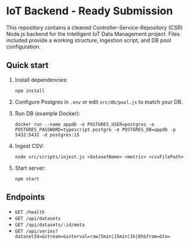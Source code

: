 # IoT Backend - Ready Submission

This repository contains a cleaned Controller-Service-Repository (CSR) Node.js backend for the Intelligent IoT Data Management project.
Files included provide a working structure, ingestion script, and DB pool configuration.

## Quick start

1. Install dependencies:
   ```
   npm install
   ```

2. Configure Postgres in `.env` or edit `src/db/pool.js` to match your DB.

3. Run DB (example Docker):
   ```
   docker run --name appdb -e POSTGRES_USER=postgres -e POSTGRES_PASSWORD=typescript.postgre -e POSTGRES_DB=appdb -p 5432:5432 -d postgres:15
   ```

4. Ingest CSV:
   ```
   node src/scripts/injest.js <datasetName> <metric> <csvFilePath>
   ```

5. Start server:
   ```
   npm start
   ```

## Endpoints
- `GET /health`
- `GET /api/datasets`
- `GET /api/datasets/:id/meta`
- `GET /api/series?datasetId=&stream=&interval=raw|5min|15min|1h|6h&from=&to=`

